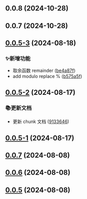 

## 0.0.8 (2024-10-28)

## 0.0.7 (2024-10-28)

## [0.0.5-3](https://github.com/jackchoumine/petite-utils/compare/v0.0.5-2...v0.0.5-3) (2024-08-18)


### ✨新增功能

* 取余函数 remainder ([be4a87f](https://github.com/jackchoumine/petite-utils/commit/be4a87f7e0478ca684001b6db464aa10e22913d2))
* add modulo replace % ([b575a5f](https://github.com/jackchoumine/petite-utils/commit/b575a5f579696b4638a5e84b725de97ac24f0535))

## [0.0.5-2](https://github.com/jackchoumine/petite-utils/compare/v0.0.5-1...v0.0.5-2) (2024-08-17)


### 📚更新文档

* 更新 chunk 文档 ([9133646](https://github.com/jackchoumine/petite-utils/commit/91336465ccf0defcc47fb1d795dd9870de22c072))

## [0.0.5-1](https://github.com/jackchoumine/petite-utils/compare/v0.0.5-0...v0.0.5-1) (2024-08-17)

## [0.0.7](https://github.com/jackchoumine/petite-utils/compare/0.0.6...0.0.7) (2024-08-08)

## [0.0.6](https://github.com/jackchoumine/petite-utils/compare/0.0.5...0.0.6) (2024-08-08)

## [0.0.5](https://github.com/jackchoumine/petite-utils/compare/0.0.4...0.0.5) (2024-08-08)

